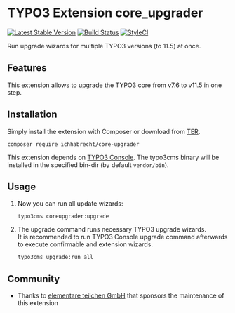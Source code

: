 # TYPO3 Extension core_upgrader

[![Latest Stable Version](https://img.shields.io/packagist/v/ichhabrecht/core-upgrader.svg)](https://packagist.org/packages/ichhabrecht/core-upgrader)
[![Build Status](https://img.shields.io/travis/IchHabRecht/core_upgrader/master.svg)](https://travis-ci.org/IchHabRecht/core_upgrader)
[![StyleCI](https://styleci.io/repos/263364343/shield?branch=master)](https://styleci.io/repos/263364343)

Run upgrade wizards for multiple TYPO3 versions (to 11.5) at once.

## Features

This extension allows to upgrade the TYPO3 core from v7.6 to v11.5 in one step.

## Installation

Simply install the extension with Composer or download from [TER](https://extensions.typo3.org/extension/core_upgrader/).

`composer require ichhabrecht/core-upgrader`

This extension depends on [TYPO3 Console](https://github.com/TYPO3-Console/TYPO3-Console).
The typo3cms binary will be installed in the specified bin-dir (by default `vendor/bin`).

## Usage

1. Now you can run all update wizards:

    `typo3cms coreupgrader:upgrade`

2. The upgrade command runs necessary TYPO3 upgrade wizards.\
   It is recommended to run TYPO3 Console upgrade command afterwards to execute confirmable and extension wizards.

    `typo3cms upgrade:run all`

## Community

- Thanks to [elementare teilchen GmbH](https://www.elementare-teilchen.de) that sponsors the maintenance of this extension
